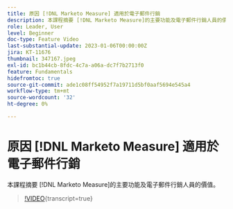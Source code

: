 ```yaml
---
title: 原因 [!DNL Marketo Measure] 適用於電子郵件行銷
description: 本課程摘要 [!DNL Marketo Measure]的主要功能及電子郵件行銷人員的價值。
role: Leader, User
level: Beginner
doc-type: Feature Video
last-substantial-update: 2023-01-06T00:00:00Z
jira: KT-11676
thumbnail: 347167.jpeg
exl-id: bc1b44cb-8fdc-4c7a-a06a-dc7f7b2713f0
feature: Fundamentals
hidefromtoc: true
source-git-commit: ade1c08ff54952f7a19711d5bf0aaf5694e545a4
workflow-type: tm+mt
source-wordcount: '32'
ht-degree: 0%

---
```


# 原因 [!DNL Marketo Measure] 適用於電子郵件行銷

本課程摘要 [!DNL Marketo Measure]的主要功能及電子郵件行銷人員的價值。

>[!VIDEO](https://video.tv.adobe.com/v/347167/?learn=on){transcript=true}
